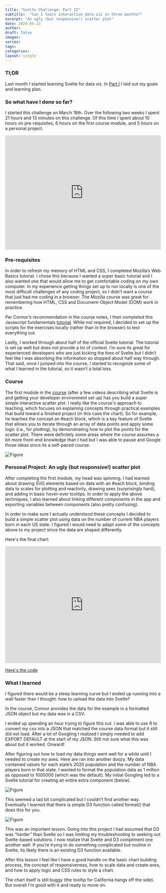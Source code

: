 ```yaml
---
title: "Svelte Challenge: Part II"
subtitle:  "Can I learn interactive data viz in three months?"
excerpt: "An ugly (but responsive!) scatter plot"
date: 2024-04-23
author: 
draft: false
images:
series:
tags:
categories:
layout: single
---
```


### Tl;DR

Last month I started learning Svelte for data viz. In [Part I](https://orionwilcox.com/blog/2024-04-06-svelte-part1/) I laid out my goals and learning plan.

### So what have I done so far?

I started this challenge on March 18th. Over the following two weeks I spent 21 hours and 13 minutes on this challenge. Of this time I spent about 10 hours on pre-requisites, 6 hours on the first course module, and 5 hours on a personal project.

<iframe title="Learning Svelte" aria-label="Grouped Columns" id="datawrapper-chart-mhmfn" src="https://datawrapper.dwcdn.net/mhmfn/1/" scrolling="no" frameborder="0" style="width: 0; min-width: 100% !important; border: none;" height="370" data-external="1"></iframe><script type="text/javascript">!function(){"use strict";window.addEventListener("message",(function(a){if(void 0!==a.data["datawrapper-height"]){var e=document.querySelectorAll("iframe");for(var t in a.data["datawrapper-height"])for(var r=0;r<e.length;r++)if(e[r].contentWindow===a.source){var i=a.data["datawrapper-height"][t]+"px";e[r].style.height=i}}}))}();
</script>

### Pre-requisites

In order to refresh my memory of HTML and CSS, I completed Mozilla’s Web Basics tutorial. I chose this because I wanted a super basic tutorial and I also wanted one that would allow me to get comfortable coding on my own computer. In my experience getting things set up to run locally is one of the most difficult challenges of any coding project, so I didn’t want a course that just had me coding in a browser. The Mozilla course was great for remembering how HTML, CSS and Document-Object Model (DOM) work in practice. 

Per Connor’s recommendation in the course notes, I then completed this Javascript fundamentals [tutorial](https://javascript.info/). While not required, I decided to set up the scripts for the exercises locally (rather than in the browser) to test everything out. 

Lastly, I worked through about half of the official Svelte tutorial. The tutorial is set up well but does not provide a lot of context. I’m sure its great for experienced developers who are just kicking the tires of Svelte but I didn’t feel like I was absorbing the information so stopped about half way through. That said, once I jumped into the course, I started to recognize some of what I learned in the tutorial, so it wasn’t a total loss.

### Course

The first module in the [course](https://www.newline.co/courses/better-data-visualizations-with-svelte) (after a few videos describing what Svelte is and getting your developer environment set up) has you build a super simple interactive scatter plot. I really like the course's approach to teaching, which focuses on explaining concepts through practical examples that build toward a finished project (in this case the chart). So for example, he teaches the concept an #each block, which is a key feature of Svelte that allows you to iterate through an array of data points and apply some logic (i.e., for plotting), by demonstrating how to plot the points for the scatter plot. There were definitely some areas where the course assumes a bit more front-end knowledge than I had but I was able to pause and Google those ideas since its a self-paced course.

![Figure](img/course-chart-1.png)

### Personal Project: An ugly (but responsive!) scatter plot

After completing the first module, my head was spinning. I had learned about drawing SVG elements based on data with an #each block, binding data to scales for plotting and reactivity, drawing axes (surprisingly hard), and adding in basic hover-over tooltips. In order to apply the above techniques, I also learned about linking different components in the app and exporting variables between components (also pretty confusing).

In order to make sure I actually understood these concepts I decided to build a simple scatter plot using data on the number of current NBA players born in each US state. I figured I would need to adapt some of the concepts above to my project since the data are shaped differently. 

Here's the final chart:

<div style="position: relative; padding-bottom: 75%; height: 0; overflow:hidden;">
  <iframe src="https://mrqwxz-5173.csb.app/" style="position: absolute; top: 0; left: 0; width: 100%; height: 100%; border=0;"  frameborder="0" allowfullscreen></iframe>
</div>

[Here's the code](https://github.com/orionsbelt11/nba-scatter-plot)

### What I learned

I figured there would be a steep learning curve but I ended up running into a wall faster than I thought: how to upload the data into Svelte?

In the course, Connor provides the data for the example in a formatted JSON object but my data was in a CSV. 

I ended up spending an hour trying to figure this out. I was able to use R to convert my csv into a JSON that matched the course data format but it still did not load. After a lot of Googling I realized I simply needed to add EXPORT DEFAULT at the start of my JSON. Still not sure what this was about but it worked. Onward!

After figuring out how to load my data things went well for a while until I needed to create my axes. Here are ran into another doozy. My data contained values for each state’s 2020 population and the number of NBA players born in that state. I wanted to format the population data as 1 million as opposed to 1000000 (which was the default). My initial Googling led to a Svelte tutorial for creating an entire extra component (below).

![Figure](img/number_format.png)

This seemed a tad bit complicated but I couldn’t find another way. Eventually I learned that there is simple D3 function called format() that does this for you. 

![Figure](img/d3-function.png)

This was an important lesson. Going into this project I had assumed that D3 was “harder” than Svelte so I was limiting my troubleshooting to seeking out Svelte-based solutions. I now realize that Svelte and D3 compliment one another  well. If you’re trying to do something complicated but routine in Svelte, its likely there is an existing D3 function available.

After this lesson I feel like I have a good handle on the basic chart building process, the concept of responsiveness, how to scale data and create axes, and how to apply logic and CSS rules to style a chart.

The chart itself is still buggy (the tooltip for California hangs off the side). But overall I'm good with it and ready to move on.




